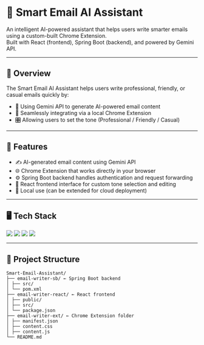 # 📧 Smart Email AI Assistant

An intelligent AI-powered assistant that helps users write smarter emails using a custom-built Chrome Extension.  
Built with React (frontend), Spring Boot (backend), and powered by Gemini API.

---

## 🎯 Overview

The Smart Email AI Assistant helps users write professional, friendly, or casual emails quickly by:
- 🧠 Using Gemini API to generate AI-powered email content
- 🧩 Seamlessly integrating via a local Chrome Extension
- 🎛️ Allowing users to set the tone (Professional / Friendly / Casual)

---

## 🚀 Features

- ✍️ AI-generated email content using Gemini API
- 🌐 Chrome Extension that works directly in your browser
- ⚙️ Spring Boot backend handles authentication and request forwarding
- 🎨 React frontend interface for custom tone selection and editing
- 🔐 Local use (can be extended for cloud deployment)

---

## 🖥️ Tech Stack

<p align="left">
  <img src="https://img.shields.io/badge/Frontend-React-61DAFB?style=for-the-badge&logo=react&logoColor=white" />
  <img src="https://img.shields.io/badge/Backend-SpringBoot-6DB33F?style=for-the-badge&logo=springboot&logoColor=white" />
  <img src="https://img.shields.io/badge/AI-Gemini%20API-blueviolet?style=for-the-badge&logo=google&logoColor=white" />
  <img src="https://img.shields.io/badge/Extension-Chrome-yellow?style=for-the-badge&logo=googlechrome&logoColor=black" />
</p>

---

## 📁 Project Structure
  ```
Smart-Email-Assistant/
├── email-writer-sb/ ← Spring Boot backend
│ ├── src/
│ └── pom.xml
├── email-writer-react/ ← React frontend
│ ├── public/
│ ├── src/
│ └── package.json
├── email-writer-ext/ ← Chrome Extension folder
│ ├── manifest.json
│ ├── content.css
│ ├── content.js 
└── README.md
```

